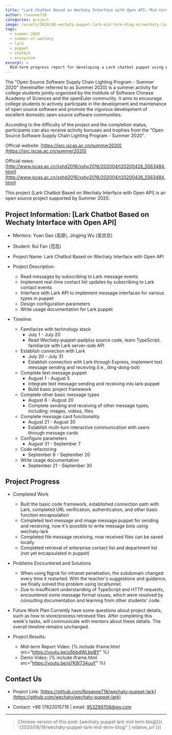 ```yaml
---
title: "Lark Chatbot Based on Wechaty Interface with Open API: Mid-term Report"
author: roxanne718
categories: project
image: /assets/2020/08-wechaty-puppet-lark-mid-term-blog-en/wechaty-lark-mid-term.webp
tags:
  - summer-2020
  - summer-of-wechaty
  - lark
  - puppet
  - chatbot
  - ecosystem
excerpt: >
  Mid-term progress report for developing a Lark chatbot puppet using Wechaty interface and Open API, including implementation of message handling, contact list management, and event subscriptions.
---
```


The "Open Source Software Supply Chain Lighting Program - Summer 2020" (hereinafter referred to as Summer 2020) is a summer activity for college students jointly organized by the Institute of Software Chinese Academy of Sciences and the openEuler community. It aims to encourage college students to actively participate in the development and maintenance of open source software and promote the vigorous development of excellent domestic open source software communities.

According to the difficulty of the project and the completion status, participants can also receive activity bonuses and trophies from the "Open Source Software Supply Chain Lighting Program - Summer 2020".

Official website: [https://isrc.iscas.ac.cn/summer2020](https://isrc.iscas.ac.cn/summer2020)

Official news: [http://www.iscas.ac.cn/xshd2016/xshy2016/202004/t20200426_5563484.html](http://www.iscas.ac.cn/xshd2016/xshy2016/202004/t20200426_5563484.html)

This project [Lark Chatbot Based on Wechaty Interface with Open API] is an open source project supported by Summer 2020.

## Project Information: [Lark Chatbot Based on Wechaty Interface with Open API]

- Mentors: Yuan Gao (高原), Jingjing Wu (吴京京)
- Student: Rui Fan (范蕊)

- Project Name: Lark Chatbot Based on Wechaty Interface with Open API
- Project Description:
  - Read messages by subscribing to Lark message events
  - Implement real-time contact list updates by subscribing to Lark contact events
  - Interface with Lark API to implement message interfaces for various types in puppet
  - Design configuration parameters
  - Write usage documentation for Lark puppet
- Timeline:
  - Familiarize with technology stack
    - July 1 - July 20
    - Read Wechaty-puppet-padplus source code, learn TypeScript, familiarize with Lark server-side API
  - Establish connection with Lark
    - July 20 - July 31
    - Establish connection with Lark through Express, implement text message sending and receiving (i.e., ding-dong-bot)
  - Complete text message puppet
    - August 1 - August 5
    - Integrate text message sending and receiving into lark-puppet
    - Build basic project framework
  - Complete other basic message types
    - August 6 - August 20
    - Complete sending and receiving of other message types, including: images, videos, files
  - Complete message card functionality
    - August 21 - August 30
    - Establish multi-turn interactive communication with users through message cards
  - Configure parameters
    - August 31 - September 7
  - Code refactoring
    - September 8 - September 20
  - Write usage documentation
    - September 21 - September 30

## Project Progress

- Completed Work
  - Built the basic code framework, established connection path with Lark, completed URL verification, authentication, and other basic function encapsulation
  - Completed text message and image message puppet for sending and receiving, now it's possible to write message bots using wechaty-lark
  - Completed file message receiving, now received files can be saved locally
  - Completed retrieval of enterprise contact list and department list (not yet encapsulated in puppet)

- Problems Encountered and Solutions
  - When using Ngrok for intranet penetration, the subdomain changed every time it restarted. With the teacher's suggestions and guidance, we finally solved this problem using localtunnel.
  - Due to insufficient understanding of TypeScript and HTTP requests, encountered some message format issues, which were resolved by consulting documentation and learning from other students' code.

- Future Work Plan
Currently have some questions about project details, such as how to store/process retrieved files. After completing this week's tasks, will communicate with mentors about these details. The overall timeline remains unchanged.

- Project Results:
  - Mid-term Report Video: {% include iframe.html src="https://youtu.be/u5bbdWLbpBY" %}
  - Demo Video: {% include iframe.html src="https://youtu.be/g7K8l734uuY" %}

## Contact Us

- Project Link: [https://github.com/Roxanne718/wechaty-puppet-lark](https://github.com/wechaty/wechaty-puppet-lark)

- Contact: +86 17822015718 | email: 953299708@qq.com

---

> Chinese version of this post: [wechaty puppet lark mid term blog]({{ '/2020/08/19/wechaty-puppet-lark-mid-term-blog/' | relative_url }})
